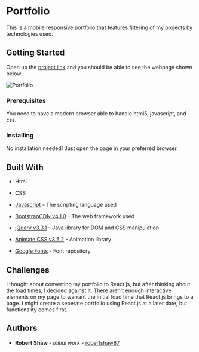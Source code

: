 # Portfolio

This is a mobile responsive portfolio that features filtering of my projects by technologies used.

## Getting Started

Open up the [project link](https://robertshaw87.github.io/Portfolio/) and you should be able to see the webpage shown below:

![Portfolio](assets/images/portfolio.gif "Portfolio")

### Prerequisites

You need to have a modern browser able to handle html5, javascript, and css. 

### Installing

No installation needed! Just open the page in your preferred browser.

## Built With

* Html

* CSS

* [Javascript](https://www.javascript.com/) - The scripting language used

* [BootstrapCDN v4.1.0](https://getbootstrap.com/docs/4.1/getting-started/introduction/) - The web framework used

* [jQuery v3.3.1](http://jquery.com/) - Java library for DOM and CSS manipulation

* [Animate CSS v3.5.2](https://daneden.github.io/animate.css/) - Animation library

* [Google Fonts](https://fonts.google.com/) - Font repository

## Challenges

I thought about converting my portfolio to React.js, but after thinking about the load times, I decided against it. There aren't enough interactive elements on my page to warrant the initial load time that React.js brings to a page. I might create a seperate portfolio using React.js at a later date, but functionality comes first.

## Authors

* **Robert Shaw** - *Initial work* - [robertshaw87](https://github.com/robertshaw87)

